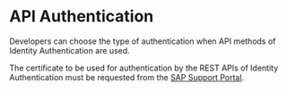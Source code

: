 <!-- copy44b0d28cf4fa4fb29c3333e77bb719da -->

# API Authentication

Developers can choose the type of authentication when API methods of Identity Authentication are used.

The certificate to be used for authentication by the REST APIs of Identity Authentication must be requested from the [SAP Support Portal](https://support.sap.com/support-programs-services/services/trust-center/sso.html).

